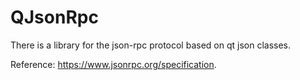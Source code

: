 # QJsonRpc

There is a library for the json-rpc protocol based on qt json classes.

Reference: https://www.jsonrpc.org/specification.
